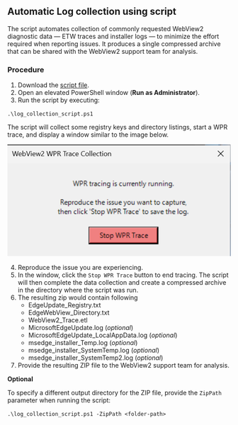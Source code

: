 ## Automatic Log collection using script

The script automates collection of commonly requested WebView2 diagnostic data — ETW traces and installer logs — to minimize the effort required when reporting issues. It produces a single compressed archive that can be shared with the WebView2 support team for analysis.

### Procedure

1. Download the [script file](resource/log_collection_script.ps1).
2. Open an elevated PowerShell window (**Run as Administrator**).
3. Run the script by executing:

```
.\log_collection_script.ps1
```

The script will collect some registry keys and directory listings, start a WPR trace, and display a window similar to the image below.

![img](resources/stop_wpr.png)

4. Reproduce the issue you are experiencing.
5. In the window, click the `Stop WPR Trace` button to end tracing. The script will then complete the data collection and create a compressed archive in the directory where the script was run.
6. The resulting zip would contain following
   - EdgeUpdate_Registry.txt
   - EdgeWebView_Directory.txt
   - WebView2_Trace.etl
   - MicrosoftEdgeUpdate.log (*optional*)
   - MicrosoftEdgeUpdate_LocalAppData.log (*optional*)
   - msedge_installer_Temp.log (*optional*)
   - msedge_installer_SystemTemp.log (*optional*)
   - msedge_installer_SystemTemp2.log (*optional*)
7. Provide the resulting ZIP file to the WebView2 support team for analysis.

**Optional**

To specify a different output directory for the ZIP file, provide the `ZipPath` parameter when running the script:

```
.\log_collection_script.ps1 -ZipPath <folder-path>
```